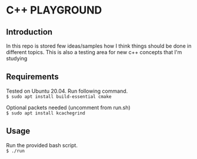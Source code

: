 # C++ PLAYGROUND

## Introduction
In this repo is stored few ideas/samples how I think things should be done in different topics. This is also a testing area for new c++ concepts that I'm studying

## Requirements
Tested on Ubuntu 20.04. Run following command. \
```$ sudo apt install build-essential cmake```

Optional packets needed (uncomment from run.sh)\
```$ sudo apt install kcachegrind``` 

## Usage
Run the provided bash script. \
```$ ./run``` 
